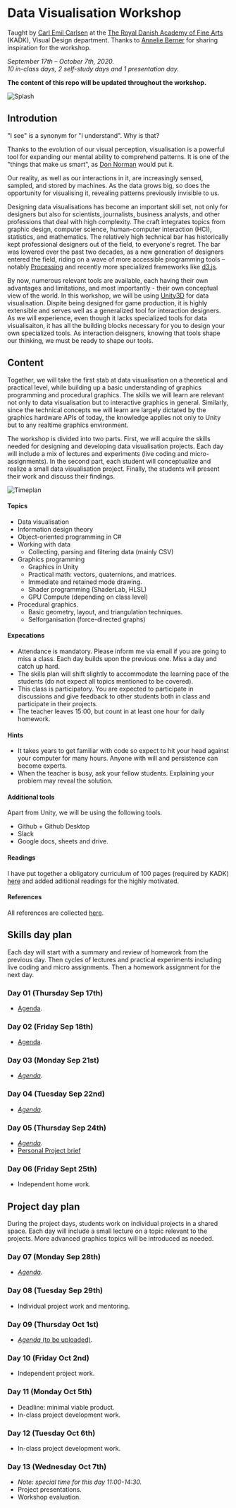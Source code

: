 # Data Visualisation Workshop

Taught by [Carl Emil Carlsen](http://cec.dk) at the [The Royal Danish Academy of Fine Arts](https://kadk.dk/en/programme/visuelt-design) (KADK), Visual Design department. Thanks to [Annelie Berner](http://www.annelieberner.com) for sharing inspiration for the workshop.

*September 17th – October 7th, 2020.*  
*10 in-class days, 2 self-study days and 1 presentation day.*

**The content of this repo will be updated throughout the workshop.**




<div style="page-break-after: always;"></div>

![Splash](Assets/Splash.png)

## Introdution

"I see" is a synonym for "I understand". Why is that?

Thanks to the evolution of our visual perception, visualisation is a powerful tool for expanding our mental ability to comprehend patterns. It is one of the "things that make us smart", as [Don Norman](https://www.amazon.com/dp/B00QFJHP94/ref=cm_sw_em_r_mt_dp_L8bmFbKVQ9SEM ) would put it.

Our reality, as well as our interactions in it, are increasingly sensed, sampled, and stored by machines. As the data grows big, so does the opportunity for visualising it, revealing patterns previously invisible to us.

Designing data visualisations has become an important skill set, not only for designers but also for scientists, journalists, business analysts, and other professions that deal with high complexity. The craft integrates topics from graphic design, computer science, human-computer interaction (HCI), statistics, and mathematics. The relatively high technical bar has historically kept professional designers out of the field, to everyone's regret. The bar was lowered over the past two decades, as a new generation of designers entered the field, riding on a wave of more accessible programming tools – notably [Processing](https://processing.org/) and recently more specialized frameworks like [d3.js](https://d3js.org).

By now, numerous relevant tools are available, each having their own advantages and limitations, and most importantly - their own conceptual view of the world. In this workshop, we will be using [Unity3D](https://unity.com) for data visualisation. Dispite being designed for game production, it is highly extensible and serves well as a generalized tool for interaction designers. As we will experience, even though it lacks specialized tools for data visualisaiton, it has all the building blocks necessary for you to design your own specialized tools. As interaction deisgners, knowing that tools shape our thinking, we must be ready to shape our tools.


## Content

Together, we will take the first stab at data visualisation on a theoretical and practical level, while building up a basic understanding of graphics programming and procedural graphics. The skills we will learn are relevant not only to data visualisation but to interactive graphics in general. Similarly, since the technical concepts we will learn are largely dictated by the graphics hardware APIs of today, the knowledge applies not only to Unity but to any realtime graphics environment.

The workshop is divided into two parts. First, we will acquire the skills needed for designing and developing data visualisation projects. Each day will include a mix of lectures and experiments (live coding and micro-assignments). In the second part, each student will conceptualize and realize a small data visualisation project. Finally, the students will present their work and discuss their findings.

![Timeplan](Assets/Timeplan.png)


#### Topics

* Data visualisation
* Information design theory
* Object-oriented programming in C#
* Working with data
	* Collecting, parsing and filtering data (mainly CSV)
* Graphics programming
	* Graphics in Unity
	* Practical math: vectors, quaternions, and matrices.
	* Immediate and retained mode drawing.
	* Shader programming (ShaderLab, HLSL)
	* GPU Compute (depending on class level)
* Procedural graphics.
	* Basic geometry, layout, and triangulation techniques.
	* Selforganisation (force-directed graphs)


#### Expecations
* Attendance is mandatory. Please inform me via email if you are going to miss a class. Each day builds upon the previous one. Miss a day and catch up hard.
* The skills plan will shift slightly to accommodate the learning pace of the students (do not expect all topics mentioned to be covered).
* This class is participatory. You are expected to participate in discussions and give feedback to other students both in class and participate in their projects.
* The teacher leaves 15:00, but count in at least one hour for daily homework.


#### Hints
* It takes years to get familiar with code so expect to hit your head against your computer for many hours. Anyone with will and persistence can become experts.
* When the teacher is busy, ask your fellow students. Explaining your problem may reveal the solution.

#### Additional tools
Apart from Unity, we will be using the following tools.

* Github + Github Desktop
* Slack
* Google docs, sheets and drive.

#### Readings

I have put together a obligatory curriculum of 100 pages (required by KADK) [here](Readings.pdf) and added aditional readings for the highly motivated.

#### References
All references are collected [here](References.md).

<div style="page-break-after: always;"></div>


## Skills day plan

Each day will start with a summary and review of homework from the previous day. Then cycles of lectures and practical experiments including live coding and micro assignments. Then a homework assignment for the next day.

### Day 01 (Thursday Sep 17th)
* [Agenda](D01_sep_17/Readme.md).

### Day 02 (Friday Sep 18th)
* [Agenda](D02_sep_18/Readme.md).

### Day 03 (Monday Sep 21st)
* [*Agenda*](D03_sep_21/Readme.md).

### Day 04 (Tuesday Sep 22nd)
* [*Agenda*](D04_sep_22/Readme.md).

### Day 05 (Thursday Sep 24th)
* [*Agenda*](D05_sep_24/Readme.md).
* [Personal Project brief](Assignment_Personal_Project.md)

### Day 06 (Friday Sept 25th)
* Independent home work.


## Project day plan
During the project days, students work on individual projects in a shared space. Each day will include a small lecture on a topic relevant to the projects. More advanced graphics topics will be introduced as needed.

### Day 07 (Monday Sep 28th)
* [*Agenda*](D07_sep_28/Readme.md).

### Day 08 (Tuesday Sep 29th)
* Individual project work and mentoring.

### Day 09 (Thursday Oct 1st)
* [*Agenda* (to be uploaded)](D09_oct_01/Readme.md).

### Day 10 (Friday Oct 2nd)
* Independent project work.

### Day 11 (Monday Oct 5th)
* Deadline: minimal viable product.
* In-class project development work.

### Day 12 (Tuesday Oct 6th)
* In-class project development work.

### Day 13 (Wednesday Oct 7th)
* *Note: special time for this day 11:00-14:30.*
* Project presentations.
* Workshop evaluation.